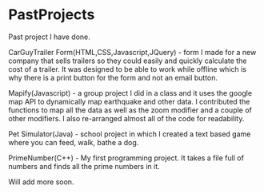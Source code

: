PastProjects
============

Past project I have done.

CarGuyTrailer Form(HTML,CSS,Javascript,JQuery) -  form I made for a new company that sells trailers so they could easily and quickly calculate the cost of a trailer. It was designed to be able to work while offline which is why there is a print button for the form and not an email button.

Mapify(Javascript) - a group project I did in a class and it uses the google map API to dynamically map earthquake  and other data.  I contributed the functions to map all the data as well as the zoom modifier and a couple of other modifiers. I also re-arranged almost all of the code for readability.

Pet Simulator(Java) - school project in which I created a text based game where you can feed, walk, bathe a dog.

PrimeNumber(C++) - My first programming project. It takes a file full of numbers and finds all the prime numbers in it.

Will add more soon.
